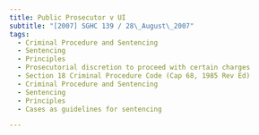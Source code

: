 ```yaml
---
title: Public Prosecutor v UI 
subtitle: "[2007] SGHC 139 / 28\_August\_2007"
tags:
  - Criminal Procedure and Sentencing
  - Sentencing
  - Principles
  - Prosecutorial discretion to proceed with certain charges
  - Section 18 Criminal Procedure Code (Cap 68, 1985 Rev Ed)
  - Criminal Procedure and Sentencing
  - Sentencing
  - Principles
  - Cases as guidelines for sentencing

---
```


